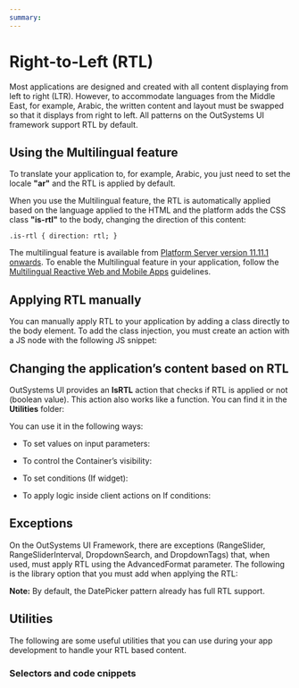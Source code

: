 ```yaml
---
summary: 
---
```


# Right-to-Left (RTL)

Most applications are designed and created with all content displaying from left to right (LTR). However, to accommodate languages from the Middle East, for example, Arabic, the written content and layout must be swapped so that it displays from right to left. All patterns on the OutSystems UI framework support RTL by default. 

## Using the Multilingual feature

To translate your application to, for example, Arabic, you just need to set the locale **"ar"** and the RTL is applied by default. 

When you use the Multilingual feature, the RTL is automatically applied based on the language applied to the HTML and the platform adds the CSS class **"is-rtl"** to the body, changing the direction of this content:

`.is-rtl {
   direction: rtl;
}`

The multilingual feature is available from [Platform Server version 11.11.1 onwards](https://success.outsystems.com/Support/Release_Notes/11/Platform_Server). To enable the Multilingual feature in your application, follow the [Multilingual Reactive Web and Mobile Apps](../multilingual-tp/intro.md) guidelines.

## Applying RTL manually

You can manually apply RTL to your application by adding a class directly to the body element. To add the class injection, you must create an action with a JS node with the following JS snippet:

## Changing the application’s content based on RTL

OutSystems UI provides an **IsRTL** action that checks if RTL is applied or not (boolean value). This action also works like a function. You can find it in the **Utilities** folder: 

You can use it in the following ways:

* To set values on input parameters:

* To control the Container’s visibility:

* To set conditions (If widget):

* To apply logic inside client actions on If conditions:

## Exceptions

On the OutSystems UI Framework, there are exceptions (RangeSlider, RangeSliderInterval, DropdownSearch, and DropdownTags) that, when used, must apply RTL using the AdvancedFormat parameter. The following is the library option that you must add when applying the RTL:

**Note:** By default, the DatePicker pattern already has full RTL support.

## Utilities

The following are some useful utilities that you can use during your app development to handle your RTL based content.

### Selectors and code cnippets
